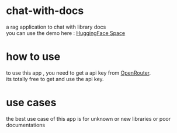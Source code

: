 # chat-with-docs
a rag application to chat with library docs\
you can use the demo here : [HuggingFace Space](https://huggingface.co/spaces/mehmet0001/chat-with-docs)

# how to use
to use this app , you need to get a api key from [OpenRouter](https://openrouter.ai/).\
its totally free to get and use the api key.

# use cases
the best use case of this app is for unknown or new libraries or poor documentations
